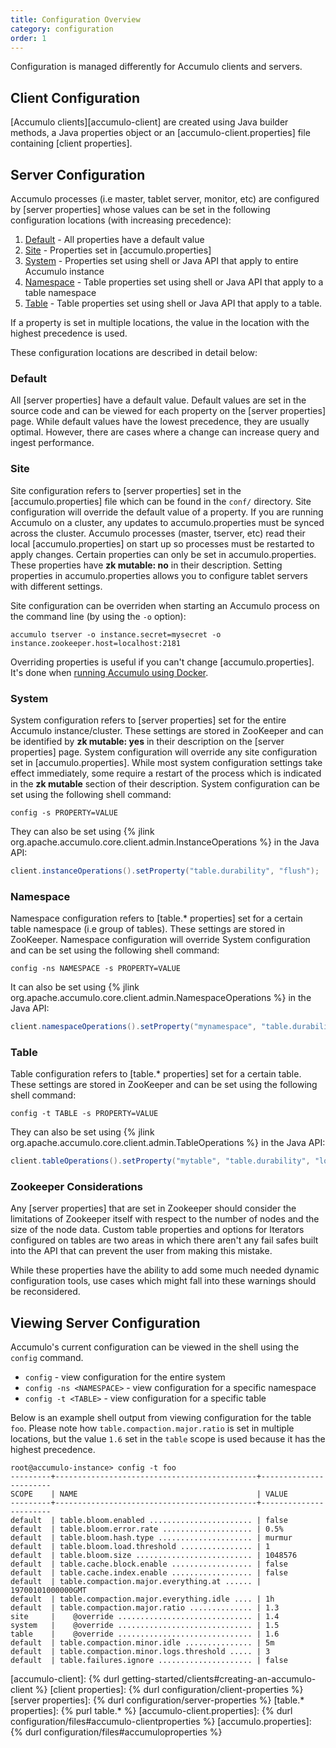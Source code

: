 ```yaml
---
title: Configuration Overview
category: configuration
order: 1
---
```


Configuration is managed differently for Accumulo clients and servers.

## Client Configuration

[Accumulo clients][accumulo-client] are created using Java builder methods, a Java properties object or an
[accumulo-client.properties] file containing [client properties].

## Server Configuration

Accumulo processes (i.e master, tablet server, monitor, etc) are configured by [server properties] whose values can be
set in the following configuration locations (with increasing precedence):

1. [Default](#default) - All properties have a default value
2. [Site](#site) - Properties set in [accumulo.properties]
3. [System](#system) - Properties set using shell or Java API that apply to entire Accumulo instance
4. [Namespace](#namespace) - Table properties set using shell or Java API that apply to a table namespace
5. [Table](#table) - Table properties set using shell or Java API that apply to a table.

If a property is set in multiple locations, the value in the location with the highest precedence is used.

These configuration locations are described in detail below:

### Default

All [server properties] have a default value. Default values are set in the source code and can be viewed for each property on the [server properties] page.
While default values have the lowest precedence, they are usually optimal.  However, there are cases where a change can increase query and ingest performance.

### Site

Site configuration refers to [server properties] set in the [accumulo.properties] file which can be found in the `conf/` directory. Site configuration will override the default value
of a property. If you are running Accumulo on a cluster, any updates to accumulo.properties must be synced across the cluster. Accumulo processes (master, tserver, etc) read their
local [accumulo.properties] on start up so processes must be restarted to apply changes. Certain properties can only be set in accumulo.properties. These properties have **zk mutable: no**
in their description. Setting properties in accumulo.properties allows you to configure tablet servers with different settings.

Site configuration can be overriden when starting an Accumulo process on the command line (by using the `-o` option):
```
accumulo tserver -o instance.secret=mysecret -o instance.zookeeper.host=localhost:2181
```
Overriding properties is useful if you can't change [accumulo.properties]. It's done when [running Accumulo using Docker](https://github.com/apache/accumulo-docker).

### System

System configuration refers to [server properties] set for the entire Accumulo instance/cluster. These settings are stored in ZooKeeper and can be identified by **zk mutable: yes**
in their description on the [server properties] page. System configuration will override any site configuration set in [accumulo.properties]. While most system configuration
settings take effect immediately, some require a restart of the process which is indicated in the **zk mutable** section of their description. System configuration can be set using
the following shell command:

    config -s PROPERTY=VALUE

They can also be set using {% jlink org.apache.accumulo.core.client.admin.InstanceOperations %} in the Java API:

```java
client.instanceOperations().setProperty("table.durability", "flush");
```

### Namespace

Namespace configuration refers to [table.* properties] set for a certain table namespace (i.e group of tables). These settings are stored in ZooKeeper. Namespace configuration
will override System configuration and can be set using the following shell command:

    config -ns NAMESPACE -s PROPERTY=VALUE

It can also be set using {% jlink org.apache.accumulo.core.client.admin.NamespaceOperations %} in the Java API:

```java
client.namespaceOperations().setProperty("mynamespace", "table.durability", "sync");
```

### Table

Table configuration refers to [table.* properties] set for a certain table. These settings are stored in ZooKeeper and can be set using the following shell command:

    config -t TABLE -s PROPERTY=VALUE

They can also be set using {% jlink org.apache.accumulo.core.client.admin.TableOperations %} in the Java API:

```java
client.tableOperations().setProperty("mytable", "table.durability", "log");
```

### Zookeeper Considerations

Any [server properties] that are set in Zookeeper should consider the limitations of Zookeeper itself with respect to the
number of nodes and the size of the node data. Custom table properties and options for Iterators configured on tables
are two areas in which there aren't any fail safes built into the API that can prevent the user from making this mistake.

While these properties have the ability to add some much needed dynamic configuration tools, use cases which might fall
into these warnings should be reconsidered.

## Viewing Server Configuration

Accumulo's current configuration can be viewed in the shell using the `config` command.

* `config` - view configuration for the entire system
* `config -ns <NAMESPACE>` - view configuration for a specific namespace
* `config -t <TABLE>` - view configuration for a specific table

Below is an example shell output from viewing configuration for the table `foo`. Please note how `table.compaction.major.ratio`
is set in multiple locations, but the value `1.6` set in the `table` scope is used because it has the highest precedence.

```
root@accumulo-instance> config -t foo
---------+---------------------------------------------+-----------------------
SCOPE    | NAME                                        | VALUE
---------+---------------------------------------------+-----------------------
default  | table.bloom.enabled ....................... | false
default  | table.bloom.error.rate .................... | 0.5%
default  | table.bloom.hash.type ..................... | murmur
default  | table.bloom.load.threshold ................ | 1
default  | table.bloom.size .......................... | 1048576
default  | table.cache.block.enable .................. | false
default  | table.cache.index.enable .................. | false
default  | table.compaction.major.everything.at ...... | 19700101000000GMT
default  | table.compaction.major.everything.idle .... | 1h
default  | table.compaction.major.ratio .............. | 1.3
site     |    @override .............................. | 1.4
system   |    @override .............................. | 1.5
table    |    @override .............................. | 1.6
default  | table.compaction.minor.idle ............... | 5m
default  | table.compaction.minor.logs.threshold ..... | 3
default  | table.failures.ignore ..................... | false
```

[accumulo-client]: {% durl getting-started/clients#creating-an-accumulo-client %}
[client properties]: {% durl configuration/client-properties %}
[server properties]: {% durl configuration/server-properties %}
[table.* properties]: {% purl table.\* %}
[accumulo-client.properties]: {% durl configuration/files#accumulo-clientproperties %}
[accumulo.properties]: {% durl configuration/files#accumuloproperties %}
